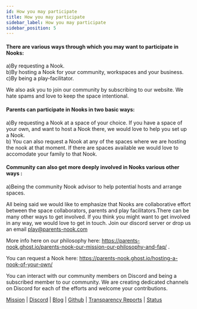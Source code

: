 ```yaml
---
id: How you may participate
title: How you may participate
sidebar_label: How you may participate
sidebar_position: 5
---
```



#### There are various ways through which you may want to participate in Nooks:

a)By requesting a Nook.  
b)By hosting a Nook for your community, workspaces and your business.  
c)By being a play-facilitator.  

We also ask you to join our community by subscribing to our website. We hate spams and love to keep the space intentional.

#### Parents can participate in Nooks in two basic ways:  

a)By requesting a Nook at a space of your choice. If you have a space of your own, and want to host a Nook there, we would love to help you set up a Nook.  
b) You can also request a Nook at any of the spaces where we are hosting the nook at that moment. If there are spaces available we would love to accomodate your family to that Nook.  


#### Community can also get more deeply involved in Nooks various other ways :  
a)Being the community Nook advisor to help potential hosts and arrange spaces.


  All being said we would like to emphasize that Nooks are collaborative effort between the space collaborators, parents and play facilitators.There can be many other ways to get involved. If you think you might want to get involved in any way, we would love to get in touch. Join our discord server or drop us an email play@parents-nook.com

More info here on our philosophy here: https://parents-nook.ghost.io/parents-nook-our-mission-our-philosophy-and-faq/ . 

You can request a Nook here: https://parents-nook.ghost.io/hosting-a-nook-of-your-own/


You can interact with our community members on Discord and being a subscribed member to our community. We are creating dedicated channels on Discord for each of the efforts and welcome your contributions. 


<p><a href="https://writings.flashbots.net/writings/frontrunning-mev-crisis" target="_blank" rel="noopener noreferrer">Mission</a> | <a href="https://discord.gg/7hvTycdNcK" target="_blank" rel="noopener noreferrer">Discord</a> | <a href="https://writings.flashbots.net" target="_blank" rel="noopener noreferrer">Blog</a> | <a href="https://github.com/flashbots/pm" target="_blank" rel="noopener noreferrer">Github</a> | <a href="https://writings.flashbots.net/writings/tags/transparency-report" target="_blank" rel="noopener noreferrer">Transparency Reports</a> | <a href="https://status.flashbots.net" target="_blank" rel="noopener noreferrer">Status</a></p>
